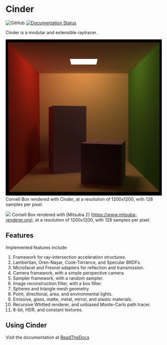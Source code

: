 # Cinder
![GitHub](https://img.shields.io/github/license/SparkyPotato/Cinder)
[![Documentation Status](https://readthedocs.org/projects/cinder/badge/?version=latest)](https://cinder.readthedocs.io/en/latest/?badge=latest)

Cinder is a modular and extensible raytracer.

![](Docs/source/Static/CornellBox.png)
Cornell Box rendered with Cinder, at a resolution of 1200x1200, with 128 samples per pixel.

![](Docs/source/Static/MitsubaDepthOfField.png)
Cornell Box rendered with [Mitsuba 2] (https://www.mitsuba-renderer.org), at a resolution of 1200x1200, with 128 samples per pixel.

## Features
Implemented features include:
1. Framework for ray-intersection acceleration structures.
2. Lambertian, Oren-Nayar, Cook-Torrance, and Specular BRDFs.
3. Microfacet and Fresnel adapters for reflection and transmission.
4. Camera framework, with a simple perspective camera.
5. Sampler framework, with a random sampler.
6. Image reconstruction filter, with a box filter.
7. Spheres and triangle mesh geometry.
8. Point, directional, area, and environmental lights.
9. Emissive, glass, matte, metal, mirror, and plastic materials.
10. Recursive Whitted renderer, and unbiased Monte-Carlo path tracer.
11. 8-bit, HDR, and constant textures.

## Using Cinder
Visit the documentation at [ReadTheDocs](https://cinder.readthedocs.io/)
